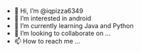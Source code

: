 - 👋 Hi, I’m @iqpizza6349
- 👀 I’m interested in android
- 🌱 I’m currently learning Java and Python
- 💞️ I’m looking to collaborate on ...
- 📫 How to reach me ...

<!---
iqpizza6349/iqpizza6349 is a ✨ special ✨ repository because its `README.md` (this file) appears on your GitHub profile.
You can click the Preview link to take a look at your changes.
--->
